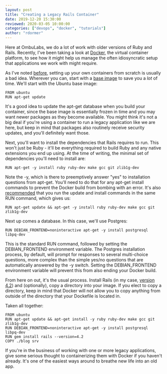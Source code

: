 ```yaml
---
layout: post
title: "Creating a Legacy Rails Container"
date: 2019-12-20 15:30:00
reviewed: 2020-03-05 10:00:00
categories: ["devops", "docker", "tutorials"]
author: "rdormer"
---
```


Here at OmbuLabs, we do a lot of work with older versions of Ruby and Rails.  Recently, I've been taking a look at [Docker](https://www.ombulabs.com/blog/tags/docker), the virtual container platform, to see how it might help us manage the often idiosyncratic setup that applications we work with might require.

<!--more-->

As I've noted [before](https://www.ombulabs.com/blog/devops/docker/tutorials/docker-containers-pt-2.html), setting up your own containers from scratch is usually a bad idea.  Wherever you can, start with a [base image](https://hub.docker.com/search?category=base&source=verified&type=image) to save you a *lot* of time.  We'll start with the Ubuntu base image:

```
FROM ubuntu
RUN apt-get update
```

It's a good idea to update the apt-get database when you build your container, since the base image is essentially frozen in time and you may want newer packages as they become available.  You might think it's not a big deal if you're using a container to run a legacy application like we are here, but keep in mind that packages also routinely receive security updates, and you'll definitely want those.

Next, you'll want to install the dependencies that Rails requires to run.  This won't just be Ruby - it'll be everything required to build Ruby and any native extensions you end up using.  At the time of writing, the minimal set of dependencies you'll need to install are:

`RUN apt-get -y install ruby ruby-dev make gcc git zlib1g-dev`

Note the -y, which is there to preemptively answer "yes" to installation questions from apt-get.  You'll need to do that for any apt-get install commands to prevent the Docker build from bombing with an error.  It's also [recommended](https://docs.docker.com/develop/develop-images/dockerfile_best-practices) that you run the update and install commands in the same RUN command, which gives us:

`RUN apt-get update && apt-get -y install ruby ruby-dev make gcc git zlib1g-dev`

Next up comes a database.  In this case, we'll use Postgres:

`RUN DEBIAN_FRONTEND=noninteractive apt-get -y install postgresql libpq-dev`

This is the standard RUN command, followed by setting the DEBIAN_FRONTEND environment variable.  The Postgres installation process, by default, will prompt for responses to several multi-choice questions, more complex than the simple yes/no questions that are automatically answered by the -y switch.  Setting the DEBIAN_FRONTEND environment variable will prevent this from also ending your Docker build.

From here on out, it's the usual process.  Install Rails (in my case, [version 4.2](https://guides.rubyonrails.org/v4.2/)) and (optionally), copy a directory into your image.  If you elect to copy a directory, keep in mind that Docker will not allow you to copy anything from outside of the directory that your Dockefile is located in.

Taken all together:

```
FROM ubuntu
RUN apt-get update && apt-get install -y ruby ruby-dev make gcc git zlib1g-dev
RUN DEBIAN_FRONTEND=noninteractive apt-get -y install postgresql libpq-dev
RUN gem install rails --version=4.2
COPY ./blog srv
```

If you're in the business of working with one or more legacy applications, give some serious thought to containerizing them with Docker if you haven't already.  It's one of the easiest ways around to breathe new life into an old app.
